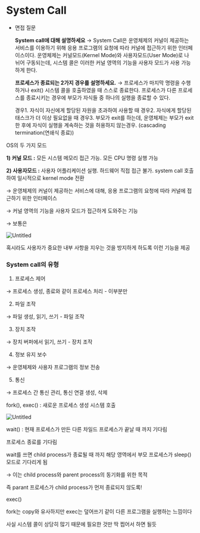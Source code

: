 # System Call

- 면접 질문
    
    **System call에 대해 설명하세요** → System Call은 운영체제의 커널이 제공하는 서비스를 이용하기 위해 응용 프로그램의 요청에 따라 커널에 접근하기 위한 인터페이스이다. 운영체제는 커널모드(Kernel Mode)와 사용자모드(User Mode)로 나뉘어 구동되는데, 시스템 콜은 이러한 커널 영역의 기능을 사용자 모드가 사용 가능하게 한다.
    
    **프로세스가 종료되는 2가지 경우를 설명하세요.** → 프로세스가 마지막 명령을 수행하거나 exit() 시스템 콜을 호출하였을 때 스스로 종료한다. 프로세스가 다른 프로세스를 종료시키는 경우에 부모가 자식들 중 하나의 실행을 종료할 수 있다.
    
    경우1. 자식이 자신에게 할당된 자원을 초과하여 사용할 때
    경우2. 자식에게 할당된 태스크가 더 이상 필요없을 때
    경우3. 부모가 exit를 하는데, 운영체제는 부모가 exit한 후에 자식이 실행을 계속하는 것을 허용하지 않는경우. (cascading termination(연쇄식 종료))
    

OS의 두 가지 모드

**1) 커널 모드 :** 모든 시스템 메모리 접근 가능. 모든 CPU 명령 실행 가능

**2) 사용자모드 :** 사용자 어플리케이션 실행. 하드웨어 직접 접근 불가. system call 호출하여 일시적으로 kernel mode 전환

→ 운영체제의 커널이 제공하는 서비스에 대해, 응용 프로그램의 요청에 따라 커널에 접근하기 위한 인터페이스

→ 커널 영역의 기능을 사용자 모드가 접근하게 도와주는 기능

→ 보통은 

![Untitled](https://s3-us-west-2.amazonaws.com/secure.notion-static.com/9a7533ee-9f68-4bd8-a57d-9e8b2e5c79bb/Untitled.png)

혹시라도 사용자가 중요한 내부 사항을 지우는 것을 방지하게 하도록 이런 기능을 제공

### System call의 유형

1) 프로세스 제어

→ 프로세스 생성, 종료와 같이 프로세스 처리 - 이부분만

2) 파일 조작

→ 파일 생성, 읽기, 쓰기 - 파일 조작

3) 장치 조작

→ 장치 버퍼에서 읽기, 쓰기 - 장치 조작

4) 정보 유지 보수

→ 운영체제와 사용자 프로그램의 정보 전송

5) 통신

→ 프로세스 간 통신 관리, 통신 연결 생성, 삭제

fork(), exec() : 새로운 프로세스 생성 시스템 호출

![Untitled](https://s3-us-west-2.amazonaws.com/secure.notion-static.com/f91f1f31-b787-4b91-87d5-f77724c4b51e/Untitled.png)

wait() : 현재 프로세스가 만든 다른 차일드 프로세스가  끝날 때 까지 기다림

프로세스 종료를 기다림

wait를 쓰면 child process가 종료될 때 까지 해당 영역에서 부모 프로세스가 sleep() 모드로 기다리게 됨

→ 이는 child process와 parent process의 동기화를 위한 목적

즉 parant 프로세스가 child process가 먼저 종료되지 않도록!

exec()

fork는 copy와 유사하지만 exec는 덮어쓰기 같이 다른 프로그램을 실행하는 느낌이다

사실 시스템 콜이 상당히 많기 때문에 필요한 것만 딱 찝어서 하면 될듯
